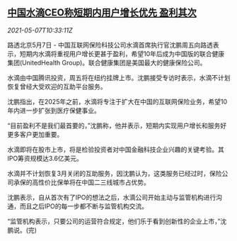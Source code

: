 <!--1620387062000-->
[中国水滴CEO称短期内用户增长优先 盈利其次](https://cn.reuters.com/article/waterdrop-ceo-ipo-ny-0507-idCNKBS2CO0X3)
------

<div><i>2021-05-07T10:33:11Z</i></div><p>路透北京5月7日 - 中国互联网保险科技公司水滴首席执行官沈鹏周五向路透表示，短期内水滴将重视用户增长更甚于盈利，希望10年后成为中国版的联合健康集团(UnitedHealth Group)。联合健康集团是美国最大的健康保险公司。</p><p>水滴由中国腾讯投资，周五将在纽约挂牌上市。沈鹏接受专访时表示，水滴不计划恢复曾经大受欢迎的互助平台服务。</p><p>沈鹏指出，在2025年之前，水滴将专注于扩大在中国的互联网保险业务，希望10年内进一步扩张到医疗保健事业。</p><p>“目前盈利不是我们最首要的，”沈鹏称，他并表示，短期内实现用户增长和服务好更多客户更加重要。</p><p>水滴即将在股市上市，将是检验投资者对中国金融科技企业兴趣的关键考验。其IPO筹资规模达3.6亿美元。</p><p>水滴并不计划恢复3月关闭的互助服务，因沈鹏认为，这类服务已经过时，保险公司承保的高性价比保单将在中国二三线城市占优势。</p><p>沈鹏表示，自从首次有了IPO的想法之后，水滴公司开始主动与监管机构进行沟通，而且之后IPO的每一步都不断与监管机构交流。</p><p>“监管机构表示，只要公司的运营符合规定，他们乐于看到创新性的企业上市，”沈鹏说。(完)</p>
